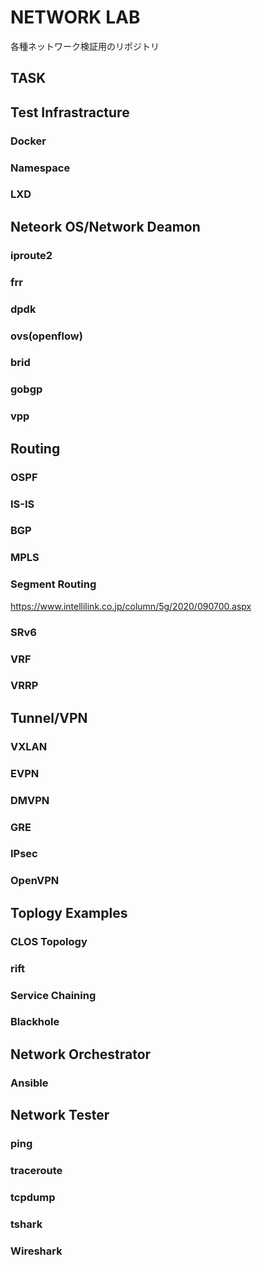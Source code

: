 # NETWORK LAB

各種ネットワーク検証用のリポジトリ

## TASK

## Test Infrastracture

### Docker

### Namespace

### LXD

## Neteork OS/Network Deamon

### iproute2

### frr

### dpdk

### ovs(openflow)

### brid

### gobgp

### vpp

## Routing

### OSPF

### IS-IS

### BGP

### MPLS

### Segment Routing

<https://www.intellilink.co.jp/column/5g/2020/090700.aspx>

### SRv6

### VRF

### VRRP

## Tunnel/VPN

### VXLAN

### EVPN

### DMVPN

### GRE

### IPsec

### OpenVPN

## Toplogy Examples

### CLOS Topology

### rift

### Service Chaining

### Blackhole

## Network Orchestrator

### Ansible

## Network Tester

### ping

### traceroute

### tcpdump

### tshark

### Wireshark
